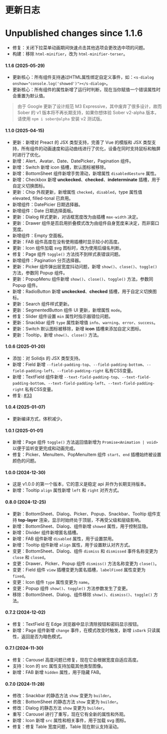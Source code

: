 # 更新日志

# Unpublished changes since 1.1.6

- 修复：关闭下拉菜单动画期间快速点击其他选项会更改选中项的问题。
- 构建：移除 `html-minifier`，改为 `html-minifier-terser`。

#### 1.1.6 (2025-05-29)

- 更新核心：所有组件支持通过HTML属性绑定自定义事件，如：`<s-dialog onshow="console.log('showed')"></s-dialog>`。
- 更新核心：所有组件的属性新增了运行时判断，现在当你赋值一个错误属性时会重置为默认值。

> 由于 Google 更新了设计规范 M3 Expressive，其中废弃了很多设计，故而 Sober 的 v1 版本将不再长期支持，如果你想体验 Sober v2-alpha 版本，请使用 `npm i sober@alpha` 安装 v2 测试版。

#### 1.1.0 (2025-04-15)

- 更新：新增对 Preact 的 JSX 类型支持，完善了 Vue 的模版和 JSX 类型支持，所有组件的动画速度和运动曲线进行了优化，设备在同时支持鼠标和触屏时进行了优化。
- 新增：Alert、Avatar、Date、DatePicker，Pagination 组件。
- 新增：Switch 新增 icon 插槽，默认图标被移除。
- 新增：BottomSheet 组件新增手势滑动，新增属性 `disabledGesture` 属性。
- 新增：Checkbox 新增 **unckecked**、**checked**、**indeterminate** 插槽，用于自定义切换图标。
- 更新：Chip 外观更新，新增属性 `checked`，`disabled`，type 属性值 elevated, filled-tonal 已弃用。
- 新增组件：DatePicier 日期选择器。
- 新增组件：Date 日期选择面板。
- 更新：Dialog 样式更新，对话框宽度改为由插槽 `max-width` 决定。
- 更新：Drawer 组件是否启用折叠模式改为由组件自身宽度来决定，而非窗口宽度。
- 新增组件：Empty 空面板。
- 更新：FAB 组件高度在没有使用插槽时显示较小的高度。
- 更新：Icon 组件加载 svg 图标时，改为使用后缀名判断。
- 修复：Page 组件 `toggle()` 方法找不到样式表错误问题。
- 新增组件：Pagination 分页选择器。
- 更新：Picker 组件弹出层宽度抖动问题，新增 `show()`、`close()`、`toggle()` 方法，参数同 Popup 组件。
- 更新：PopupMenu 组件新增 `show()`、`close()`、`toggle()` 方法，参数同 Popup 组件。
- 新增：RadioButton 新增 **unckecked**、**checked** 插槽，用于自定义切换图标。
- 更新：Search 组件样式更新。
- 更新：SegmentedButton 组件 UI 更新，新增属性 `mode`。
- 修复：Slider 组件设置 `min` 属性时指示器错位问题。
- 更新：Snackbar 组件 `type` 属性新增值 `info`、`warning`、`error`、`success`。
- 更新：Switch 默认图标被移除，新增 **icon** 插槽来添加自定义图标。
- 更新：Tooltip，新增 `show()`、`close()` 方法。

#### 1.0.6 (2025-01-20)

- 添加：对 Solidjs 的 JSX 类型支持。
- 新增：Field 新增 `--field-padding-top`、`--field-padding-bottom`、`--field-padding-left`、`--field-padding-right` 私有CSS变量。
- 新增：TextField 组件新增 `--text-field-padding-top`、`--text-field-padding-bottom`、`--text-field-padding-left`、`--text-field-padding-right` 私有CSS变量。
- 修复: [#33](https://github.com/apprat/sober/issues/33)

#### 1.0.4 (2025-01-07)

- 更新编译方式，体积减少。

#### 1.0.1 (2025-01-01)

- 新增：Page 组件 `toggle()` 方法返回值新增为 `Promise<Animation | void>` 以便于监听变更完成和动画完成。
- 修复：Picker、MenuItem、PopMenuItem 组件 `start`、`end` 插槽始终被设置颜色的问题。

#### 1.0.0 (2024-12-30)

- 这是 v1.0.0 的第一个版本，它的意义是稳定 api 并作为长期支持版本。
- 新增：Tooltip `align` 属性新增 `left` 和 `right` 对齐方式。

#### 0.8.0 (2024-12-25)

- 更新：BottomSheet、Dialog、Picker、Popup、Snackbar、Tooltip 组件支持 **top-layer** 渲染，显示时始终处于顶层，不再受父级和层级影响。
- 新增：BottomSheet、Dialog、组件新增 `showed` 属性，用于控制显隐。
- 新增：Divider 组件新增匿名插槽。
- 新增：FAB 组件新增 `disabled` 属性，用于设置禁用。
- 新增：Tooltip 组件新增 `align` 属性，用于设置默认对齐方式。
- 变更：BottomSheet、Dialog、组件 `dismiss` 和 `dismissed` 事件名称变更为 `close` 和 `closed`。
- 变更：Drawer、Picker、Popup 组件 `dismiss()` 方法名称变更为 `close()`。
- 变更：Field 组件 `view` 插槽变更为匿名插槽，`labelFixed` 属性变更为 `fixed`。
- 变更：Icon 组件 `type` 属性变更为 `name`。
- 变更：Popup 组件 `show()`、`toggle()` 方法参数发生了变更。
- 移除：BottomSheet、Dialog、组件移除 `show()`、`dismiss()`、`toggle()` 方法。

#### 0.7.2 (2024-12-02)

- 修复：TextField 在 Edge 浏览器中显示清除按钮和密码显示按钮。
- 新增：Page 组件新增 `change` 事件，在模式改变时触发，新增 `isDark` 只读属性，返回是否为暗色模式。

#### 0.7.1 (2024-11-30)

- 修复：Carousel 高度问题已修复，现在它会根据宽度自适应高度。
- 支持：Icon 的 src 属性支持加载其他类型图像。
- 新增：FAB 新增 `hidden` 属性，用于隐藏 FAB。

#### 0.7.0 (2024-11-28)

- 修改：Snackbar 的静态方法 `show` 变更为 `builder`。
- 修改：BottomSheet 的静态方法 `show` 变更为 `builder`。
- 修改：Dialog 的静态方法 `show` 变更为 `builder`。
- 重写：Carousel 进行了重写，现在它有全新的属性和外观。
- 新增：Icon 新增 `src` 属性和相关事件，用于加载 svg 图标。
- 修复：修复 Table 宽度问题，Table 现在默认支持滚动。